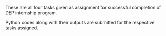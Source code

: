 These are all four tasks given as assignment for successful completion of DEP internship program.

Python codes along with their outputs are submitted for the respective tasks assigned.

